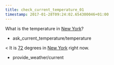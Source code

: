 ```yaml
---
title: check_current_temperature_01
timestamp: 2017-01-28T09:24:02.654300046+01:00
---
```


What is the temperature in [New York](city)?
* ask_current_temperature/temperature

< It is [72](temperature) degrees in [New York](city) right now.
* provide_weather/current
